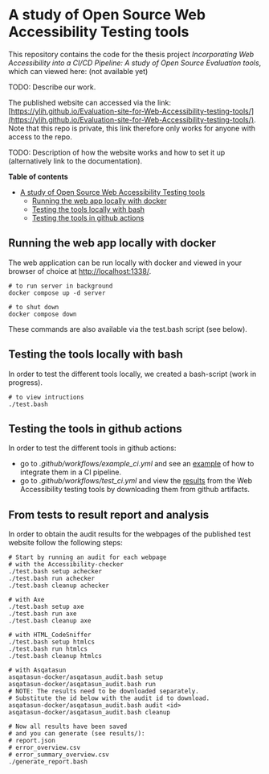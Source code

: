 A study of Open Source Web Accessibility Testing tools
================================

This repository contains the code for the thesis project *Incorporating Web Accessibility into a CI/CD Pipeline: A study of Open Source Evaluation tools*, which can viewed here: (not available yet)

TODO: Describe our work.

The published website can accessed via the link: [https://ylih.github.io/Evaluation-site-for-Web-Accessibility-testing-tools/](https://ylih.github.io/Evaluation-site-for-Web-Accessibility-testing-tools/). Note that this repo is private, this link therefore only works for anyone with access to the repo.

TODO: Description of how the website works and how to set it up (alternatively link to the documentation).

**Table of contents**
- [A study of Open Source Web Accessibility Testing tools](#a-study-of-open-source-web-accessibility-testing-tools)
    - [Running the web app locally with docker](#running-the-web-app-locally-with-docker)
    - [Testing the tools locally with bash](#testing-the-tools-locally-with-bash)
    - [Testing the tools in github actions](#testing-the-tools-in-github-actions)

## Running the web app locally with docker

The web application can be run locally with docker and viewed in your browser of choice at [http://localhost:1338/](http://localhost:1338/).

```
# to run server in background
docker compose up -d server

# to shut down
docker compose down
```
These commands are also available via the test.bash script (see below).

## Testing the tools locally with bash

In order to test the different tools locally, we created a bash-script (work in progress).

```
# to view intructions
./test.bash
```

## Testing the tools in github actions 

In order to test the different tools in github actions:
* go to *.github/workflows/example_ci.yml* and see an [example](https://github.com/idasm-unibe-ch/unibe-web-accessibility/actions/workflows/example_ci.yml) of how to integrate them in a CI pipeline.
* go to *.github/workflows/test_ci.yml* and view the [results](https://github.com/idasm-unibe-ch/unibe-web-accessibility/actions/workflows/test_ci.yml) from the Web Accessibility testing tools by downloading them from github artifacts.

## From tests to result report and analysis

In order to obtain the audit results for the webpages of the published test website follow the following steps:

```
# Start by running an audit for each webpage
# with the Accessibility-checker
./test.bash setup achecker
./test.bash run achecker
./test.bash cleanup achecker

# with Axe 
./test.bash setup axe
./test.bash run axe
./test.bash cleanup axe

# with HTML_CodeSniffer 
./test.bash setup htmlcs
./test.bash run htmlcs
./test.bash cleanup htmlcs

# with Asqatasun
asqatasun-docker/asqatasun_audit.bash setup
asqatasun-docker/asqatasun_audit.bash run
# NOTE: The results need to be downloaded separately.
# Substitute the id below with the audit id to download.
asqatasun-docker/asqatasun_audit.bash audit <id>
asqatasun-docker/asqatasun_audit.bash cleanup

# Now all results have been saved 
# and you can generate (see results/): 
# report.json
# error_overview.csv
# error_summary_overview.csv
./generate_report.bash
```
